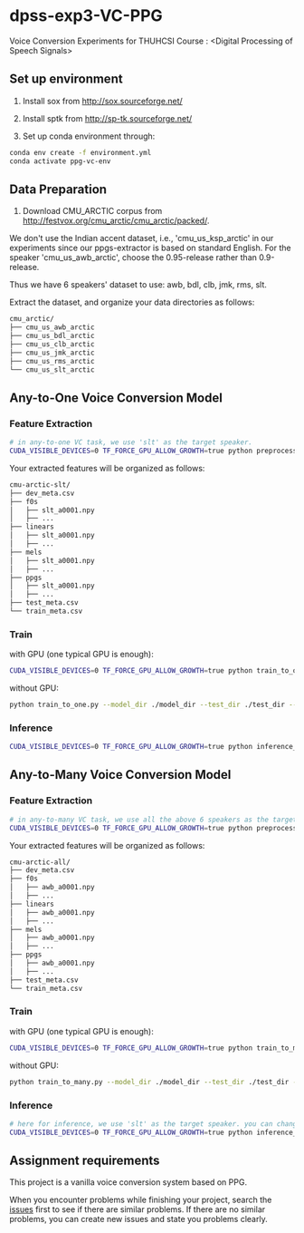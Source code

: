 # dpss-exp3-VC-PPG
Voice Conversion Experiments for THUHCSI Course : &lt;Digital Processing of Speech Signals>

## Set up environment

1. Install sox from http://sox.sourceforge.net/

2. Install sptk from http://sp-tk.sourceforge.net/

3. Set up conda environment through:
```bash
conda env create -f environment.yml
conda activate ppg-vc-env

```

## Data Preparation
1. Download CMU_ARCTIC corpus from http://festvox.org/cmu_arctic/cmu_arctic/packed/.


We don't use the Indian accent dataset, i.e., 'cmu_us_ksp_arctic' in our experiments since our ppgs-extractor is based on standard English.
For the speaker 'cmu_us_awb_arctic', choose the 0.95-release rather than 0.9-release.

Thus we have 6 speakers' dataset to use: awb, bdl, clb, jmk, rms, slt.

Extract the dataset, and organize your data directories as follows:
```bash
cmu_arctic/
├── cmu_us_awb_arctic
├── cmu_us_bdl_arctic
├── cmu_us_clb_arctic
├── cmu_us_jmk_arctic
├── cmu_us_rms_arctic
└── cmu_us_slt_arctic
```

## Any-to-One Voice Conversion Model

### Feature Extraction

```bash
# in any-to-one VC task, we use 'slt' as the target speaker.
CUDA_VISIBLE_DEVICES=0 TF_FORCE_GPU_ALLOW_GROWTH=true python preprocess.py --data_dir /path/to/cmu_arctic/cmu_us_slt_arctic --save_dir /path/to/save/cmu-arctic-slt/
```

Your extracted features will be organized as follows:
```bash
cmu-arctic-slt/
├── dev_meta.csv
├── f0s
│   ├── slt_a0001.npy
│   ├── ...
├── linears
│   ├── slt_a0001.npy
│   ├── ...
├── mels
│   ├── slt_a0001.npy
│   ├── ...
├── ppgs
│   ├── slt_a0001.npy
│   ├── ...
├── test_meta.csv
└── train_meta.csv
```

### Train

with GPU (one typical GPU is enough):
```bash
CUDA_VISIBLE_DEVICES=0 TF_FORCE_GPU_ALLOW_GROWTH=true python train_to_one.py --model_dir ./model_dir --test_dir ./test_dir --data_dir /path/to/save/cmu-arctic-slt/
```

without GPU:

```bash
python train_to_one.py --model_dir ./model_dir --test_dir ./test_dir --data_dir /path/to/save/cmu-arctic-slt/
```
### Inference

```bash
CUDA_VISIBLE_DEVICES=0 TF_FORCE_GPU_ALLOW_GROWTH=true python inference_to_one.py --src_wav /path/to/source/wav --ckpt ./model_dir/ppg-vc-to-one-49.pt --save_dir ./test_dir/
```


## Any-to-Many Voice Conversion Model

### Feature Extraction

```bash
# in any-to-many VC task, we use all the above 6 speakers as the target speaker set.
CUDA_VISIBLE_DEVICES=0 TF_FORCE_GPU_ALLOW_GROWTH=true python preprocess.py --data_dir /path/to/cmu_arctic --save_dir /path/to/save/cmu_arctic-all/
```

Your extracted features will be organized as follows:
```bash
cmu-arctic-all/
├── dev_meta.csv
├── f0s
│   ├── awb_a0001.npy
│   ├── ...
├── linears
│   ├── awb_a0001.npy
│   ├── ...
├── mels
│   ├── awb_a0001.npy
│   ├── ...
├── ppgs
│   ├── awb_a0001.npy
│   ├── ...
├── test_meta.csv
└── train_meta.csv
```

### Train

with GPU (one typical GPU is enough):
```bash
CUDA_VISIBLE_DEVICES=0 TF_FORCE_GPU_ALLOW_GROWTH=true python train_to_many.py --model_dir ./model_dir --test_dir ./test_dir --data_dir /path/to/save/cmu_arctic-all/
```

without GPU:

```bash
python train_to_many.py --model_dir ./model_dir --test_dir ./test_dir --data_dir /path/to/save/cmu_arctic-all/
```
### Inference

```bash
# here for inference, we use 'slt' as the target speaker. you can change the tgt_spk argument to any of the above 6 speakers. 
CUDA_VISIBLE_DEVICES=0 TF_FORCE_GPU_ALLOW_GROWTH=true python inference_to_many.py --src_wav /path/to/source/wav --tgt_spk slt --ckpt ./model_dir/ppg-vc-to-many-49.pt --save_dir ./test_dir/
```

## Assignment requirements
This project is a vanilla voice conversion system based on PPG. 

When you encounter problems while finishing your project, search the [issues](https://github.com/thuhcsi/dpss-exp3-VC-PPG/issues) first to see if there are similar problems. If there are no similar problems, you can create new issues and state you problems clearly.
